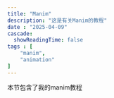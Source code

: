 ```yaml
---
title: "Manim"
description: "这是有关Manim的教程"
date : "2025-04-09"
cascade:
  showReadingTime: false
tags : [
    "manim",
    "animation"
]
---
```

本节包含了我的manim教程
